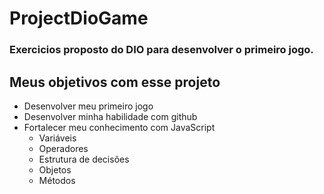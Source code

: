 # ProjectDioGame
### Exercicios proposto do DIO para desenvolver o primeiro jogo.

## Meus objetivos com esse projeto

- Desenvolver meu primeiro jogo
- Desenvolver minha habilidade com github
- Fortalecer meu conhecimento com JavaScript
  - Variáveis
  - Operadores
  - Estrutura de decisões
  - Objetos
  - Métodos
